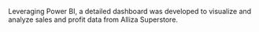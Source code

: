 Leveraging Power BI, a detailed dashboard was developed to visualize and analyze sales and profit data from Alliza Superstore.

